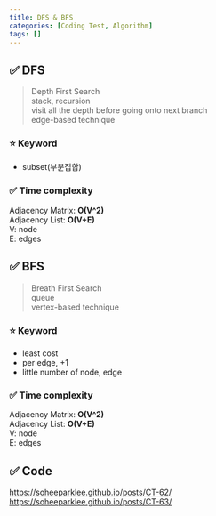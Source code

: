 ```yaml
---
title: DFS & BFS
categories: [Coding Test, Algorithm]
tags: []
---
```


## ✅ DFS

> Depth First Search <br>
> stack, recursion <br>
> visit all the depth before going onto next branch <br>
> edge-based technique <br>

### ⭐️ Keyword

- subset(부분집합)

### ✅ Time complexity

Adjacency Matrix: **O(V^2)** <br>
Adjacency List: **O(V+E)** <br>
V: node <br>
E: edges <br>

## ✅ BFS

> Breath First Search <br>
> queue <br>
> vertex-based technique <br>

### ⭐️ Keyword

- least cost
- per edge, +1
- little number of node, edge

### ✅ Time complexity

Adjacency Matrix: **O(V^2)** <br>
Adjacency List: **O(V+E)** <br>
V: node <br>
E: edges <br>

## ✅ Code

<https://soheeparklee.github.io/posts/CT-62/> <br>
<https://soheeparklee.github.io/posts/CT-63/>

